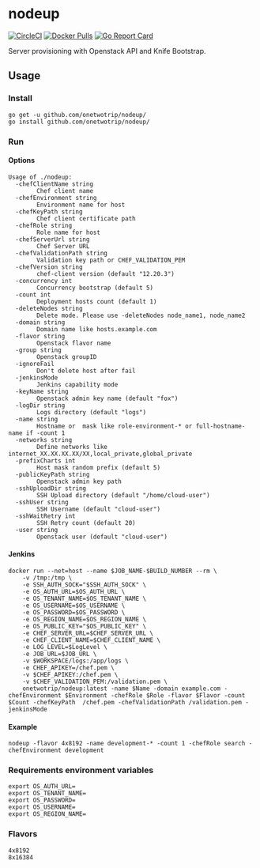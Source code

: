 # nodeup

[![CircleCI](https://img.shields.io/circleci/project/github/onetwotrip/nodeup.svg)](https://circleci.com/gh/onetwotrip/nodeup)
[![Docker Pulls](https://img.shields.io/docker/pulls/onetwotrip/nodeup.svg?maxAge=604800)](https://hub.docker.com/r/onetwotrip/nodeup/)
[![Go Report Card](https://goreportcard.com/badge/github.com/onetwotrip/nodeup)](https://goreportcard.com/report/github.com/onetwotrip/nodeup)

Server provisioning with Openstack API and Knife Bootstrap.


## Usage

### Install
```
go get -u github.com/onetwotrip/nodeup/
go install github.com/onetwotrip/nodeup/
```

### Run

#### Options
```
Usage of ./nodeup:
  -chefClientName string
    	Chef client name
  -chefEnvironment string
    	Environment name for host
  -chefKeyPath string
    	Chef client certificate path
  -chefRole string
    	Role name for host
  -chefServerUrl string
    	Chef Server URL
  -chefValidationPath string
    	Validation key path or CHEF_VALIDATION_PEM
  -chefVersion string
    	chef-client version (default "12.20.3")
  -concurrency int
    	Concurrency bootstrap (default 5)
  -count int
    	Deployment hosts count (default 1)
  -deleteNodes string
    	Delete mode. Please use -deleteNodes node_name1, node_name2
  -domain string
    	Domain name like hosts.example.com
  -flavor string
    	Openstack flavor name
  -group string
    	Openstack groupID
  -ignoreFail
    	Don't delete host after fail
  -jenkinsMode
    	Jenkins capability mode
  -keyName string
    	Openstack admin key name (default "fox")
  -logDir string
    	Logs directory (default "logs")
  -name string
    	Hostname or  mask like role-environment-* or full-hostname-name if -count 1
  -networks string
    	Define networks like internet_XX.XX.XX.XX/XX,local_private,global_private
  -prefixCharts int
    	Host mask random prefix (default 5)
  -publicKeyPath string
    	Openstack admin key path
  -sshUploadDir string
    	SSH Upload directory (default "/home/cloud-user")
  -sshUser string
    	SSH Username (default "cloud-user")
  -sshWaitRetry int
    	SSH Retry count (default 20)
  -user string
    	Openstack user (default "cloud-user")
```
#### Jenkins

```
docker run --net=host --name $JOB_NAME-$BUILD_NUMBER --rm \
    -v /tmp:/tmp \
    -e SSH_AUTH_SOCK="$SSH_AUTH_SOCK" \
    -e OS_AUTH_URL=$OS_AUTH_URL \
    -e OS_TENANT_NAME=$OS_TENANT_NAME \
    -e OS_USERNAME=$OS_USERNAME \
    -e OS_PASSWORD=$OS_PASSWORD \
    -e OS_REGION_NAME=$OS_REGION_NAME \
    -e OS_PUBLIC_KEY="$OS_PUBLIC_KEY" \
    -e CHEF_SERVER_URL=$CHEF_SERVER_URL \
    -e CHEF_CLIENT_NAME=$CHEF_CLIENT_NAME \
    -e LOG_LEVEL=$LogLevel \
    -e JOB_URL=$JOB_URL \
    -v $WORKSPACE/logs:/app/logs \
    -e CHEF_APIKEY=/chef.pem \
    -v $CHEF_APIKEY:/chef.pem \
    -v $CHEF_VALIDATION_PEM:/validation.pem \
    onetwotrip/nodeup:latest -name $Name -domain example.com -chefEnvironment $Environment -chefRole $Role -flavor $Flavor -count $Count -chefKeyPath  /chef.pem -chefValidationPath /validation.pem -jenkinsMode
```

#### Example

```
nodeup -flavor 4x8192 -name development-* -count 1 -chefRole search -chefEnvironment development
```

### Requirements environment variables
```
export OS_AUTH_URL=
export OS_TENANT_NAME=
export OS_PASSWORD=
export OS_USERNAME=
export OS_REGION_NAME=
```

### Flavors
```
4x8192
8x16384
```
